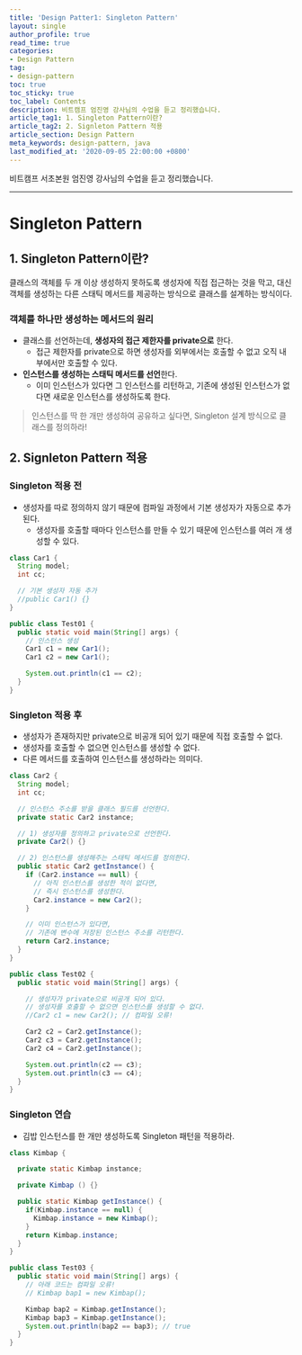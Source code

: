 ```yaml
---
title: 'Design Patter1: Singleton Pattern'
layout: single
author_profile: true
read_time: true
categories:
- Design Pattern
tag:
- design-pattern
toc: true
toc_sticky: true
toc_label: Contents
description: 비트캠프 엄진영 강사님의 수업을 듣고 정리했습니다.
article_tag1: 1. Singleton Pattern이란?
article_tag2: 2. Signleton Pattern 적용
article_section: Design Pattern
meta_keywords: design-pattern, java
last_modified_at: '2020-09-05 22:00:00 +0800'
---
```


비트캠프 서초본원 엄진영 강사님의 수업을 듣고 정리했습니다.

---
# Singleton Pattern

## 1. Singleton Pattern이란?

클래스의 객체를 두 개 이상 생성하지 못하도록 생성자에 직접 접근하는 것을 막고, 대신 객체를 생성하는 다른 스태틱 메서드를 제공하는 방식으로 클래스를 설계하는 방식이다.

### 객체를 하나만 생성하는 메서드의 원리

- 클래스를 선언하는데, **생성자의 접근 제한자를 private으로** 한다.
    - 접근 제한자를 private으로 하면 생성자를 외부에서는 호출할 수 없고 오직 내부에서만 호출할 수 있다.
- **인스턴스를 생성하는  스태틱 메서드를 선언**한다.
    - 이미 인스턴스가 있다면 그 인스턴스를 리턴하고, 기존에 생성된 인스턴스가 없다면 새로운 인스턴스를 생성하도록 한다.

> 인스턴스를 딱 한 개만 생성하여 공유하고 싶다면, Singleton 설계 방식으로 클래스를 정의하라!


## 2. Signleton Pattern 적용

### Singleton 적용 전

- 생성자를 따로 정의하지 않기 때문에 컴파일 과정에서 기본 생성자가 자동으로 추가된다.
  - 생성자를 호출할 때마다 인스턴스를 만들 수 있기 때문에 인스턴스를 여러 개 생성할 수 있다.

```java
class Car1 {
  String model;
  int cc;

  // 기본 생성자 자동 추가
  //public Car1() {}
}

public class Test01 {
  public static void main(String[] args) {
    // 인스턴스 생성
    Car1 c1 = new Car1();
    Car1 c2 = new Car1();

    System.out.println(c1 == c2);
  }
}
```

### Singleton 적용 후

- 생성자가 존재하지만 private으로 비공개 되어 있기 때문에 직접 호출할 수 없다.
- 생성자를 호출할 수 없으면 인스턴스를 생성할 수 없다.
- 다른 메서드를 호출하여 인스턴스를 생성하라는 의미다.

```java
class Car2 {
  String model;
  int cc;

  // 인스턴스 주소를 받을 클래스 필드를 선언한다.
  private static Car2 instance;

  // 1) 생성자를 정의하고 private으로 선언한다.
  private Car2() {}

  // 2) 인스턴스를 생성해주는 스태틱 메서드를 정의한다.
  public static Car2 getInstance() {
    if (Car2.instance == null) {
      // 아직 인스턴스를 생성한 적이 없다면,
      // 즉시 인스턴스를 생성한다.
      Car2.instance = new Car2();
    }

    // 이미 인스턴스가 있다면,
    // 기존에 변수에 저장된 인스턴스 주소를 리턴한다.
    return Car2.instance;
  }
}

public class Test02 {
  public static void main(String[] args) {

    // 생성자가 private으로 비공개 되어 있다.
    // 생성자를 호출할 수 없으면 인스턴스를 생성할 수 없다.
    //Car2 c1 = new Car2(); // 컴파일 오류!

    Car2 c2 = Car2.getInstance();
    Car2 c3 = Car2.getInstance();
    Car2 c4 = Car2.getInstance();

    System.out.println(c2 == c3);
    System.out.println(c3 == c4);
  }
}
```

### Singleton 연습

- 김밥 인스턴스를 한 개만 생성하도록 Singleton 패턴을 적용하라.

```java
class Kimbap {

  private static Kimbap instance;

  private Kimbap () {}

  public static Kimbap getInstance() {
    if(Kimbap.instance == null) {
      Kimbap.instance = new Kimbap();
    }
    return Kimbap.instance;
  }
}

public class Test03 {
  public static void main(String[] args) {
    // 아래 코드는 컴파일 오류!
    // Kimbap bap1 = new Kimbap();

    Kimbap bap2 = Kimbap.getInstance();
    Kimbap bap3 = Kimbap.getInstance();
    System.out.println(bap2 == bap3); // true
  }
}
```